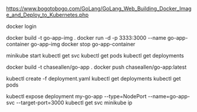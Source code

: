 https://www.bogotobogo.com/GoLang/GoLang_Web_Building_Docker_Image_and_Deploy_to_Kubernetes.php

docker login

docker build -t go-app-img .
docker run -d -p 3333:3000 --name go-app-container go-app-img
docker stop go-app-container

<!-- Deploy to Kuberneetes cluster -->
minikube start
kubectl get svc
kubectl get pods
kubectl get deployments

<!-- Push the image to DockerHub -->
docker build -t chaseallen/go-app .
docker push chaseallen/go-app:latest

<!-- Deploy to minikube cluster -->
kubectl create -f deployment.yaml
kubectl get deployments
kubectl get pods

<!-- Exposing the go-app pod -->
kubectl expose deployment my-go-app --type=NodePort --name=go-app-svc --target-port=3000 
kubectl get svc
minikube ip